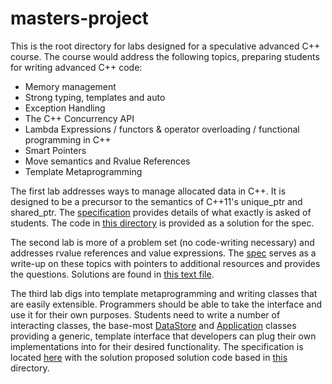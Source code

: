 
# masters-project

This is the root directory for labs designed for a speculative advanced C++
course. The course would address the following topics, preparing students
for writing advanced C++ code:

- Memory management
- Strong typing, templates and auto
- Exception Handling
- The C++ Concurrency API
- Lambda Expressions / functors & operator overloading / functional programming in C++
- Smart Pointers
- Move semantics and Rvalue References
- Template Metaprogramming

The first lab addresses ways to manage allocated data in C++. It is designed to
be a precursor to the semantics of C++11's unique_ptr and shared_ptr. The
[specification](pointers/README.md) provides details of what
exactly is asked of students. The code in [this directory](pointers/)
is provided as a solution for the spec.

The second lab is more of a problem set (no code-writing necessary) and addresses
rvalue references and value expressions. The [spec](value-expr/README.md)
serves as a write-up on these topics with pointers to additional resources and provides
the questions. Solutions are found in [this text file](value-expr/solutions.txt).

The third lab digs into template metaprogramming and writing classes that are easily
extensible. Programmers should be able to take the interface and use it for their
own purposes. Students need to write a number of interacting classes, the base-most
[DataStore](coding/DataStore.h) and [Application](coding/Application.h) classes
providing a generic, template interface that developers can plug their own
implementations into for their desired functionality. The specification is located
[here](coding/README.md) with the solution proposed solution code based in
[this](coding/) directory.
